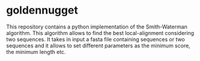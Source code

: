 # goldennugget
This repository contains a python implementation of the Smith-Waterman algorithm. This algorithm allows to find the best local-alignment considering two sequences. It takes in input a fasta file containing sequences or two sequences and it allows to set different parameters as the minimum score, the minimum length etc.
